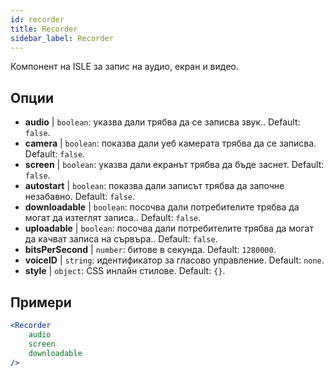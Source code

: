 ```yaml
---
id: recorder 
title: Recorder
sidebar_label: Recorder
---
```


Компонент на ISLE за запис на аудио, екран и видео.

## Опции

* __audio__ | `boolean`: указва дали трябва да се записва звук.. Default: `false`.
* __camera__ | `boolean`: показва дали уеб камерата трябва да се записва. Default: `false`.
* __screen__ | `boolean`: указва дали екранът трябва да бъде заснет. Default: `false`.
* __autostart__ | `boolean`: показва дали записът трябва да започне незабавно. Default: `false`.
* __downloadable__ | `boolean`: посочва дали потребителите трябва да могат да изтеглят записа.. Default: `false`.
* __uploadable__ | `boolean`: посочва дали потребителите трябва да могат да качват записа на сървъра.. Default: `false`.
* __bitsPerSecond__ | `number`: битове в секунда. Default: `1280000`.
* __voiceID__ | `string`: идентификатор за гласово управление. Default: `none`.
* __style__ | `object`: CSS инлайн стилове. Default: `{}`.


## Примери

```jsx live
<Recorder 
    audio
    screen
    downloadable
/>
``` 



